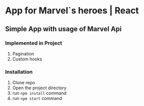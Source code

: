 # App for Marvel`s heroes  | React

## Simple App with usage of Marvel Api

### Implemented in Project

1. Pagination
2. Custom hooks

### Installation

1. Clone repo
2. Open the project directory
3. run `npm install` command
4. run `npm start` command
